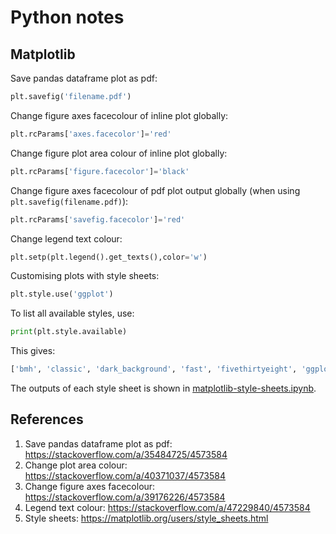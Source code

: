# Python notes

## Matplotlib

Save pandas dataframe plot as pdf:

```python
plt.savefig('filename.pdf')
```

Change figure axes facecolour of inline plot globally:

```python
plt.rcParams['axes.facecolor']='red'
```

Change figure plot area colour of inline plot globally:

```python
plt.rcParams['figure.facecolor']='black'
```

Change figure axes facecolour of pdf plot output globally (when using `plt.savefig(filename.pdf)`):

```python
plt.rcParams['savefig.facecolor']='red'
```
Change legend text colour: 

```python
plt.setp(plt.legend().get_texts(),color='w')
```

Customising plots with style sheets:

```python
plt.style.use('ggplot')
```

To list all available styles, use:

```python
print(plt.style.available)
```

This gives:

```python
['bmh', 'classic', 'dark_background', 'fast', 'fivethirtyeight', 'ggplot', 'grayscale', 'seaborn-bright', 'seaborn-colorblind', 'seaborn-dark-palette', 'seaborn-dark', 'seaborn-darkgrid', 'seaborn-deep', 'seaborn-muted', 'seaborn-notebook', 'seaborn-paper', 'seaborn-pastel', 'seaborn-poster', 'seaborn-talk', 'seaborn-ticks', 'seaborn-white', 'seaborn-whitegrid', 'seaborn', 'Solarize_Light2', 'tableau-colorblind10', '_classic_test']
```

The outputs of each style sheet is shown in [matplotlib-style-sheets.ipynb](https://github.com/nmstreethran/coding/blob/master/matplotlib-style-sheets.ipynb).

## References

1. Save pandas dataframe plot as pdf: https://stackoverflow.com/a/35484725/4573584
1. Change plot area colour: https://stackoverflow.com/a/40371037/4573584
2. Change figure axes facecolour: https://stackoverflow.com/a/39176226/4573584 
2. Legend text colour: https://stackoverflow.com/a/47229840/4573584
2. Style sheets: https://matplotlib.org/users/style_sheets.html